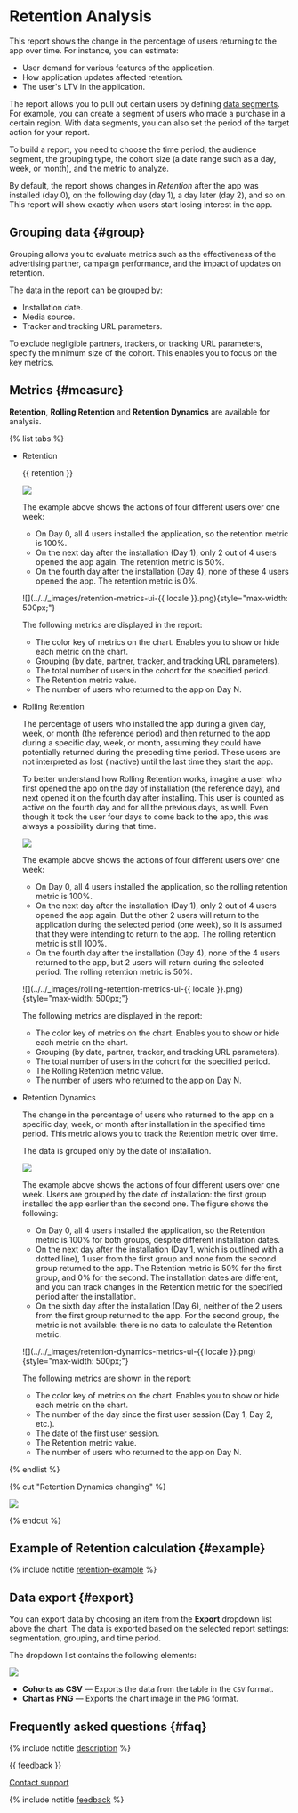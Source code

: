 # Retention Analysis

This report shows the change in the percentage of users returning to the app over time. For instance, you can estimate:

- User demand for various features of the application.
- How application updates affected retention.
- The user's LTV in the application.

The report allows you to pull out certain users by defining [data segments](segmentation.md). For example, you can create a segment of users who made a purchase in a certain region. With data segments, you can also set the period of the target action for your report.

To build a report, you need to choose the time period, the audience segment, the grouping type, the cohort size (a date range such as a day, week, or month), and the metric to analyze.

By default, the report shows changes in _Retention_ after the app was installed (day 0), on the following day (day 1), a day later (day 2), and so on. This report will show exactly when users start losing interest in the app.

## Grouping data {#group}

Grouping allows you to evaluate metrics such as the effectiveness of the advertising partner, campaign performance, and the impact of updates on retention.

The data in the report can be grouped by:

- Installation date.
- Media source.
- Tracker and tracking URL parameters.

To exclude negligible partners, trackers, or tracking URL parameters, specify the minimum size of the cohort. This enables you to focus on the key metrics.

## Metrics {#measure}

**Retention**, **Rolling Retention** and **Retention Dynamics** are available for analysis.

{% list tabs %}

- Retention

   {{ retention }}

   ![](https://yastatic.net/s3/doc-binary/src/dev/appmetrica/{{locale}}/images/mobile-reports/retention.png)

   The example above shows the actions of four different users over one week:

   - On Day 0, all 4 users installed the application, so the retention metric is 100%.
   - On the next day after the installation (Day 1), only 2 out of 4 users opened the app again. The retention metric is 50%.
   - On the fourth day after the installation (Day 4), none of these 4 users opened the app. The retention metric is 0%.

   ![](../../_images/retention-metrics-ui-{{ locale }}.png){style="max-width: 500px;"}

   The following metrics are displayed in the report:

   - The color key of metrics on the chart. Enables you to show or hide each metric on the chart.
   - Grouping (by date, partner, tracker, and tracking URL parameters).
   - The total number of users in the cohort for the specified period.
   - The Retention metric value.
   - The number of users who returned to the app on Day N.

- Rolling Retention

   The percentage of users who installed the app during a given day, week, or month (the reference period) and then returned to the app during a specific day, week, or month, assuming they could have potentially returned during the preceding time period. These users are not interpreted as lost (inactive) until the last time they start the app.

   To better understand how Rolling Retention works, imagine a user who first opened the app on the day of installation (the reference day), and next opened it on the fourth day after installing. This user is counted as active on the fourth day and for all the previous days, as well. Even though it took the user four days to come back to the app, this was always a possibility during that time.

   ![](https://yastatic.net/s3/doc-binary/src/dev/appmetrica/{{locale}}/images/mobile-reports/retention-rolling.png)

   The example above shows the actions of four different users over one week:

   - On Day 0, all 4 users installed the application, so the rolling retention metric is 100%.
   - On the next day after the installation (Day 1), only 2 out of 4 users opened the app again. But the other 2 users will return to the application during the selected period (one week), so it is assumed that they were intending to return to the app. The rolling retention metric is still 100%.
   - On the fourth day after the installation (Day 4), none of the 4 users returned to the app, but 2 users will return during the selected period. The rolling retention metric is 50%.

   ![](../../_images/rolling-retention-metrics-ui-{{ locale }}.png){style="max-width: 500px;"}

   The following metrics are displayed in the report:

   - The color key of metrics on the chart. Enables you to show or hide each metric on the chart.
   - Grouping (by date, partner, tracker, and tracking URL parameters).
   - The total number of users in the cohort for the specified period.
   - The Rolling Retention metric value.
   - The number of users who returned to the app on Day N.

- Retention Dynamics

   The change in the percentage of users who returned to the app on a specific day, week, or month after installation in the specified time period. This metric allows you to track the Retention metric over time.

   The data is grouped only by the date of installation. 

   ![](https://yastatic.net/s3/doc-binary/src/dev/appmetrica/{{locale}}/images/mobile-reports/retention-dynamics.png)

   The example above shows the actions of four different users over one week. Users are grouped by the date of installation: the first group installed the app earlier than the second one. The figure shows the following:

   - On Day 0, all 4 users installed the application, so the Retention metric is 100% for both groups, despite different installation dates.
   - On the next day after the installation (Day 1, which is outlined with a dotted line), 1 user from the first group and none from the second group returned to the app. The Retention metric is 50% for the first group, and 0% for the second. The installation dates are different, and you can track changes in the Retention metric for the specified period after the installation.
   - On the sixth day after the installation (Day 6), neither of the 2 users from the first group returned to the app. For the second group, the metric is not available: there is no data to calculate the Retention metric.

   ![](../../_images/retention-dynamics-metrics-ui-{{ locale }}.png){style="max-width: 500px;"}

   The following metrics are shown in the report:

   - The color key of metrics on the chart. Enables you to show or hide each metric on the chart.
   - The number of the day since the first user session (Day 1, Day 2, etc.).
   - The date of the first user session.
   - The Retention metric value.
   - The number of users who returned to the app on Day N.

{% endlist %}

{% cut "Retention Dynamics changing" %}

![](https://yastatic.net/s3/doc-binary/src/dev/appmetrica/{{locale}}/images/mobile-reports/retention-dynamics.gif)

{% endcut %}

## Example of Retention calculation {#example}

{% include notitle [retention-example](_includes/retention-example.md) %}

## Data export {#export}

You can export data by choosing an item from the **Export** dropdown list above the chart. The data is exported based on the selected report settings: segmentation, grouping, and time period.

The dropdown list contains the following elements:

![](https://yastatic.net/s3/doc-binary/src/dev/appmetrica/{{locale}}/images/mobile-reports/export-data-cohorts.png)

- **Cohorts as CSV** — Exports the data from the table in the `CSV` format.
- **Chart as PNG** — Exports the chart image in the `PNG` format.

## Frequently asked questions {#faq}

{% include notitle [description](../_includes/faq.md#ua-retention) %} 

{{ feedback }}

<a href="../troubleshooting/feedback-new">
  <span class="button">Contact support</span>
</a>

{% include notitle [feedback](../_includes/feedback-button.md) %}
